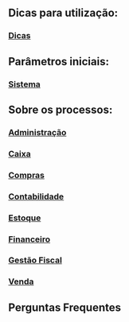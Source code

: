 ## Dicas para utilização:

### [Dicas](dicas.md#dicas)

## Parâmetros iniciais:

### [Sistema](sistema.md)



## Sobre os processos:

### [Administração](administracao.md)

### [Caixa](compras.md)

### [Compras](compras.md)

### [Contabilidade](contabilidade.md)

### [Estoque](estoque.md)

### [Financeiro](financeiro.md)

### [Gestão Fiscal](gestao_fiscal.md)

### [Venda](venda.md)



## Perguntas Frequentes

